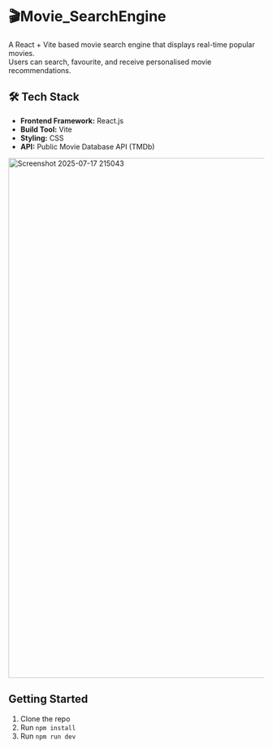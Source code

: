 # 🎬Movie_SearchEngine
A React + Vite based movie search engine that displays real-time popular movies.<br>
Users can search, favourite, and receive personalised movie recommendations.

## 🛠 Tech Stack
- **Frontend Framework:** React.js
- **Build Tool:** Vite
- **Styling:** CSS
- **API:** Public Movie Database API (TMDb)


<img width="1919" height="1024" alt="Screenshot 2025-07-17 215043" src="https://github.com/user-attachments/assets/0e8b9efd-fd80-467d-be4e-d7ceaf02ae80" />


## Getting Started
1. Clone the repo
2. Run `npm install`
3. Run `npm run dev`

